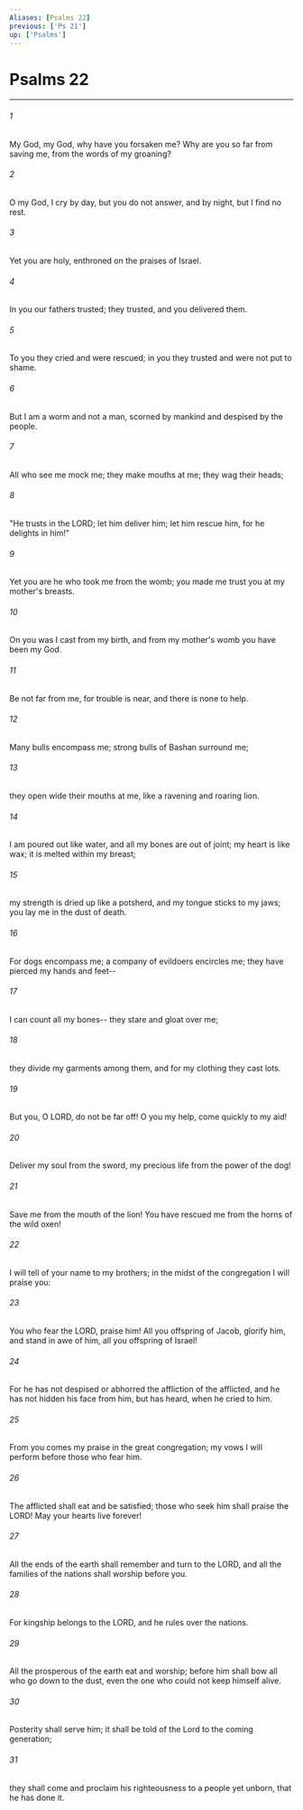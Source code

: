 ```yaml
---
Aliases: [Psalms 22]
previous: ['Ps 21']
up: ['Psalms']
---
```

# Psalms 22

***

 

###### 1 
My God, my God, why have you forsaken me? 
 Why are you so far from saving me, from the words of my groaning? 
 
 

###### 2 
O my God, I cry by day, but you do not answer, 
 and by night, but I find no rest.
 
 

###### 3 
Yet you are holy, 
 enthroned on the praises of Israel. 
 
 

###### 4 
In you our fathers trusted; 
 they trusted, and you delivered them. 
 
 

###### 5 
To you they cried and were rescued; 
 in you they trusted and were not put to shame.
 
 

###### 6 
But I am a worm and not a man, 
 scorned by mankind and despised by the people. 
 
 

###### 7 
All who see me mock me; 
 they make mouths at me; they wag their heads; 
 
 

###### 8 
"He trusts in the LORD; let him deliver him; 
 let him rescue him, for he delights in him!"
 
 

###### 9 
Yet you are he who took me from the womb; 
 you made me trust you at my mother's breasts. 
 
 

###### 10 
On you was I cast from my birth, 
 and from my mother's womb you have been my God. 
 
 

###### 11 
Be not far from me, 
 for trouble is near, 
 and there is none to help.
 
 

###### 12 
Many bulls encompass me; 
 strong bulls of Bashan surround me; 
 
 

###### 13 
they open wide their mouths at me, 
 like a ravening and roaring lion.
 
 

###### 14 
I am poured out like water, 
 and all my bones are out of joint; 
 my heart is like wax; 
 it is melted within my breast; 
 
 

###### 15 
my strength is dried up like a potsherd, 
 and my tongue sticks to my jaws; 
 you lay me in the dust of death.
 
 

###### 16 
For dogs encompass me; 
 a company of evildoers encircles me; 
 they have pierced my hands and feet-- 
 
 

###### 17 
I can count all my bones-- 
 they stare and gloat over me; 
 
 

###### 18 
they divide my garments among them, 
 and for my clothing they cast lots.
 
 

###### 19 
But you, O LORD, do not be far off! 
 O you my help, come quickly to my aid! 
 
 

###### 20 
Deliver my soul from the sword, 
 my precious life from the power of the dog! 
 
 

###### 21 
Save me from the mouth of the lion! 
 You have rescued me from the horns of the wild oxen!
 
 

###### 22 
I will tell of your name to my brothers; 
 in the midst of the congregation I will praise you: 
 
 

###### 23 
You who fear the LORD, praise him! 
 All you offspring of Jacob, glorify him, 
 and stand in awe of him, all you offspring of Israel! 
 
 

###### 24 
For he has not despised or abhorred 
 the affliction of the afflicted, 
 and he has not hidden his face from him, 
 but has heard, when he cried to him.
 
 

###### 25 
From you comes my praise in the great congregation; 
 my vows I will perform before those who fear him. 
 
 

###### 26 
The afflicted shall eat and be satisfied; 
 those who seek him shall praise the LORD! 
 May your hearts live forever!
 
 

###### 27 
All the ends of the earth shall remember 
 and turn to the LORD, 
 and all the families of the nations 
 shall worship before you. 
 
 

###### 28 
For kingship belongs to the LORD, 
 and he rules over the nations.
 
 

###### 29 
All the prosperous of the earth eat and worship; 
 before him shall bow all who go down to the dust, 
 even the one who could not keep himself alive. 
 
 

###### 30 
Posterity shall serve him; 
 it shall be told of the Lord to the coming generation; 
 
 

###### 31 
they shall come and proclaim his righteousness to a people yet unborn, 
 that he has done it.
 
